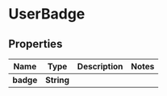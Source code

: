 

# UserBadge


## Properties

Name | Type | Description | Notes
------------ | ------------- | ------------- | -------------
**badge** | **String** |  | 



